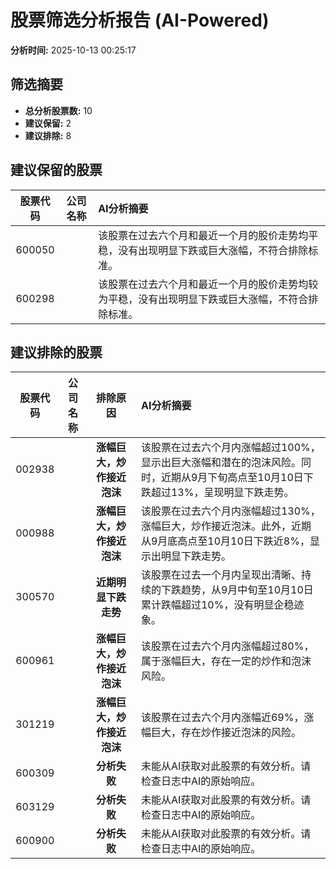 # 股票筛选分析报告 (AI-Powered)

**分析时间:** 2025-10-13 00:25:17

## 筛选摘要

- **总分析股票数:** 10
- **建议保留:** 2
- **建议排除:** 8

## 建议保留的股票

| 股票代码 | 公司名称 | AI分析摘要 |
|:---:|:---:|:---|
| 600050 |  | 该股票在过去六个月和最近一个月的股价走势均平稳，没有出现明显下跌或巨大涨幅，不符合排除标准。 |
| 600298 |  | 该股票在过去六个月和最近一个月的股价走势均较为平稳，没有出现明显下跌或巨大涨幅，不符合排除标准。 |

## 建议排除的股票

| 股票代码 | 公司名称 | 排除原因 | AI分析摘要 |
|:---:|:---:|:---:|:---|
| 002938 |  | **涨幅巨大，炒作接近泡沫** | 该股票在过去六个月内涨幅超过100%，显示出巨大涨幅和潜在的泡沫风险。同时，近期从9月下旬高点至10月10日下跌超过13%，呈现明显下跌走势。 |
| 000988 |  | **涨幅巨大，炒作接近泡沫** | 该股票在过去六个月内涨幅超过130%，涨幅巨大，炒作接近泡沫。此外，近期从9月底高点至10月10日下跌近8%，显示出明显下跌走势。 |
| 300570 |  | **近期明显下跌走势** | 该股票在过去一个月内呈现出清晰、持续的下跌趋势，从9月中旬至10月10日累计跌幅超过10%，没有明显企稳迹象。 |
| 600961 |  | **涨幅巨大，炒作接近泡沫** | 该股票在过去六个月内涨幅超过80%，属于涨幅巨大，存在一定的炒作和泡沫风险。 |
| 301219 |  | **涨幅巨大，炒作接近泡沫** | 该股票在过去六个月内涨幅近69%，涨幅巨大，存在炒作接近泡沫的风险。 |
| 600309 |  | **分析失败** | 未能从AI获取对此股票的有效分析。请检查日志中AI的原始响应。 |
| 603129 |  | **分析失败** | 未能从AI获取对此股票的有效分析。请检查日志中AI的原始响应。 |
| 600900 |  | **分析失败** | 未能从AI获取对此股票的有效分析。请检查日志中AI的原始响应。 |
